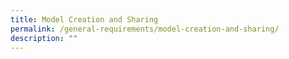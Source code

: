 ```yaml
---
title: Model Creation and Sharing
permalink: /general-requirements/model-creation-and-sharing/
description: ""
---
```

